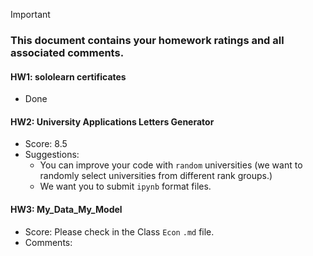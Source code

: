 > [!IMPORTANT]
>
> ### **This document contains your homework ratings and all associated comments.**



#### HW1: sololearn certificates

- Done


#### HW2: University Applications Letters Generator

- Score: 8.5
- Suggestions:
    - You can improve your code with `random` universities (we want to randomly select universities from different rank groups.)
    - We want you to submit `ipynb` format files.


#### HW3: My_Data_My_Model

- Score: Please check in the Class `Econ` `.md` file.
- Comments: